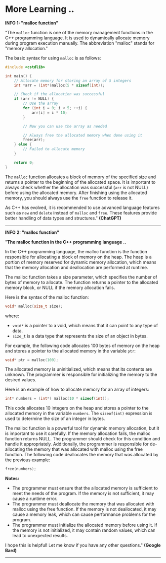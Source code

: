 # More Learning ..

**INFO 1: "malloc function"**

"The `malloc` function is one of the memory management functions in the C++ programming language. It is used to dynamically allocate memory during program execution manually. The abbreviation "malloc" stands for "memory allocation."

The basic syntax for using `malloc` is as follows:

```cpp
#include <cstdlib>

int main() {
    // Allocate memory for storing an array of 5 integers
    int *arr = (int*)malloc(5 * sizeof(int));

    // Check if the allocation was successful
    if (arr != NULL) {
        // Use the array
        for (int i = 0; i < 5; ++i) {
            arr[i] = i * 10;
        }

        // Now you can use the array as needed

        // Always free the allocated memory when done using it
        free(arr);
    } else {
        // Failed to allocate memory
    }

    return 0;
}
```

The `malloc` function allocates a block of memory of the specified size and returns a pointer to the beginning of the allocated space. It is important to always check whether the allocation was successful (`arr` is not NULL) before using the allocated memory. After finishing using the allocated memory, you should always use the `free` function to release it.

As C++ has evolved, it is recommended to use advanced language features such as `new` and `delete` instead of `malloc` and `free`. These features provide better handling of data types and structures." **(ChatGPT)**

---

**INFO 2: "malloc function"**

"**The malloc function in the C++ programming language ..**

In the C++ programming language, the malloc function is the function responsible for allocating a block of memory on the heap. The heap is a portion of memory reserved for dynamic memory allocation, which means that the memory allocation and deallocation are performed at runtime.

The malloc function takes a size parameter, which specifies the number of bytes of memory to allocate. The function returns a pointer to the allocated memory block, or NULL if the memory allocation fails.

Here is the syntax of the malloc function:

```c++
void* malloc(size_t size);
```

where:

* `void*` is a pointer to a void, which means that it can point to any type of data.
* `size_t` is a data type that represents the size of an object in bytes.

For example, the following code allocates 100 bytes of memory on the heap and stores a pointer to the allocated memory in the variable `ptr`:

```c++
void* ptr = malloc(100);
```

The allocated memory is uninitialized, which means that its contents are unknown. The programmer is responsible for initializing the memory to the desired values.

Here is an example of how to allocate memory for an array of integers:

```c++
int* numbers = (int*) malloc(10 * sizeof(int));
```

This code allocates 10 integers on the heap and stores a pointer to the allocated memory in the variable `numbers`. The `sizeof(int)` expression is used to determine the size of an integer in bytes.

The malloc function is a powerful tool for dynamic memory allocation, but it is important to use it carefully. If the memory allocation fails, the malloc function returns NULL. The programmer should check for this condition and handle it appropriately. Additionally, the programmer is responsible for de-allocating the memory that was allocated with malloc using the free function. The following code deallocates the memory that was allocated by the previous example:

```c++
free(numbers);
```

**Notes:**

* The programmer must ensure that the allocated memory is sufficient to meet the needs of the program. If the memory is not sufficient, it may cause a runtime error.
* The programmer must deallocate the memory that was allocated with malloc using the free function. If the memory is not deallocated, it may cause a memory leak, which can cause performance problems for the program.
* The programmer must initialize the allocated memory before using it. If the memory is not initialized, it may contain random values, which can lead to unexpected results.

I hope this is helpful! Let me know if you have any other questions." **(Google Bard)**

---
